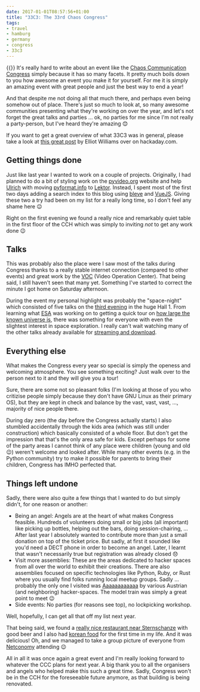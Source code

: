 ```yaml
---
date: 2017-01-01T08:57:56+01:00
title: "33C3: The 33rd Chaos Congress"
tags:
- travel
- hamburg
- germany
- congress
- 33c3
---
```


{{<img-left path="2017/33c3.jpg">}} It's really hard to write about an event
like the [Chaos Communication Congress][congress] simply because it has so many
facets. It pretty much boils down to you how awesome an event you make it for
yourself. For me it is simply an amazing event with great people and just the
best way to end a year!

And that despite me not doing all that much there, and perhaps even being
somehow out of place. There's just so much to look at, so many awesome
communities presenting what they're working on over the year, and let's not
forget the great talks and parties ... ok, no parties for me since I'm not
really a party-person, but I've heard they're amazing 😊

If you want to get a great overview of what 33C3 was in general, please take a
look at [this great post](http://hackaday.com/2016/12/30/33c3-works-for-me/) by
Elliot Williams over on hackaday.com.


## Getting things done

Just like last year I wanted to work on a couple of projects. Originally, I had
planned to do a bit of styling work on the [pyvideo.org][] website and
help [Ulrich][] with moving [pyformat.info][] to [Lektor][]. Instead, I spent
most of the first two days adding a search index to this blog using [bleve][]
and [VueJS][]. Giving these two a try had been on my list for a really long
time, so I don't feel any shame here 😉

Right on the first evening we found a really nice and remarkably quiet table in
the first floor of the CCH which was simply to inviting *not* to get any work
done 😉


## Talks

This was probably also the place were I saw most of the talks during Congress
thanks to a really stable internet connection (compared to other events) and
great work by the [VOC][] (Video Operation Center). That being said, I still haven't
seen that many yet. Something I've started to correct the minute I got home on
Saturday afternoon.

During the event my personal highlight was probably the "space-night" which
consisted of five talks on the [third evening][] in the huge Hall 1. From
learning what [ESA][] was working on to getting a quick tour
on [how large the known universe is][s2], there was something for everyone with
even the slightest interest in space exploration. I really can't wait watching
many of the other talks already available for [streaming and download][].


## Everything else

What makes the Congress every year so special is simply the openess and
welcoming atmosphere. You see something exciting? Just walk over to the person
next to it and they will give you a tour!

Sure, there are some not so pleasant folks (I'm looking at those of you who
critizise people simply because they don't have GNU Linux as their primary OS),
but they are kept in check and balance by the vast, vast, vast, ..., majority of
nice people there.

During day zero (the day before the Congress actually starts) I also stumbled
accidentally through the kids area (which was still under construction) which
basically consisted of a whole floor. But don't get the impression that that's
the only area safe for kids. Except perhaps for some of the party areas I cannot
think of any place were children (young and old 😉) weren't welcome and looked
after. While many other events (e.g. in the Python community) try to make it
possible for parents to bring their children, Congress has IMHO perfected that.


## Things left undone

Sadly, there were also quite a few things that I wanted to do but simply didn't,
for one reason or another:

* Being an angel: Angels are at the heart of what makes Congress
  feasible. Hundreds of volunteers doing small or big jobs (all important) like
  picking up bottles, helping out the bars, doing session-chairing, ... After
  last year I absolutely wanted to contribute more than just a small donation on
  top of the ticket price. But sadly, at first it sounded like you'd need a DECT
  phone in order to become an angel. Later, I learnt that wasn't necessarily
  true but registration was already closed 😞
* Visit more assemblies: These are the areas dedicated to hacker spaces from all
  over the world to exhibit their creations. There are also assemblies focused
  on specific technologies like Python, Ruby, or Rust where you usually find
  folks running local meetup groups. Sadly ... probably the only one I visited
  was [Aaaaaaaaaaaa][] by various Austrian (and neighboring) hacker-spaces. The
  model train was simply a great point to meet 😉
* Side events: No parties (for reasons see top), no lockpicking workshop.

Well, hopefully, I can get all that off my list next year.

That being said, we found a [really nice restaurant near Sternschanze][am] with
good beer and I also had [korean food][hanmi] for the first time in my life. And
it was delicious! Oh, and we managed to take a group picture of everyone from
[Netconomy][] attending 😉

All in all it was once again a great event and I'm really looking forward to
whatever the CCC plans for next year. A big thank you to all the organisers and
angels who helped make this such a great time. Sadly, Congress won't be in the
CCH for the foreseeable future anymore, as that building is being renovated.


[voc]: https://twitter.com/c3voc
[third evening]: https://fahrplan.events.ccc.de/congress/2016/Fahrplan/schedule/2.html
[vuejs]: https://vuejs.org/
[bleve]: http://www.blevesearch.com/
[lektor]: https://www.getlektor.com/
[pyvideo.org]: http://pyvideo.org/
[ulrich]: https://twitter.com/ulope
[streaming and download]: https://media.ccc.de/c/33c3
[Aaaaaaaaaaaa]: https://events.ccc.de/congress/2016/wiki/Assembly:Aaaaaaaaaaaa
[pyformat.info]: https://pyformat.info/
[s2]: https://media.ccc.de/v/33c3-7861-the_universe_is_like_seriously_huge
[esa]: https://media.ccc.de/v/33c3-8406-the_moon_and_european_space_exploration
[am]: http://de.altes-maedchen.com/
[hanmi]: https://www.facebook.com/pages/Hanmi-Restaurant/177636755615362
[congress]: https://events.ccc.de/congress/2016/wiki/Main_Page
[netconomy]: https://www.netconomy.net/
